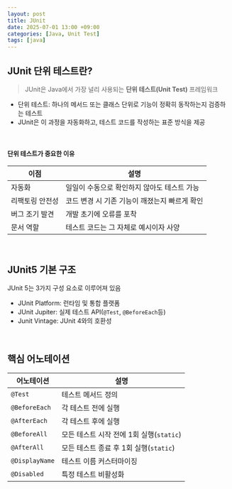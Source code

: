 ```yaml
---
layout: post
title: JUnit
date: 2025-07-01 13:00 +09:00
categories: [Java, Unit Test]
tags: [java]
---
```


## JUnit 단위 테스트란?

> JUnit은 Java에서 가장 널리 사용되는 **단위 테스트(Unit Test)** 프레임워크

- 단위 테스트: 하나의 메서드 또는 클래스 단위로 기능이 정확히 동작하는지 검증하는 테스트
- JUnit은 이 과정을 자동화하고, 테스트 코드를 작성하는 표준 방식을 제공

<br>

#### 단위 테스트가 중요한 이유

| 이점 | 설명 |
|-|-|
| 자동화 | 일일이 수동으로 확인하지 않아도 테스트 가능 |
| 리팩토링 안전성 | 코드 변경 시 기존 기능이 깨졌는지 빠르게 확인 |
| 버그 조기 발견 | 개발 초기에 오류를 포착 |
| 문서 역할 | 테스트 코드는 그 자체로 예시이자 사양 |

<br>

## JUnit5 기본 구조

JUnit 5는 3가지 구성 요소로 이루어져 있음
- JUnit Platform: 런타임 및 통합 플랫폼
- JUnit Jupiter: 실제 테스트 API(`@Test`, `@BeforeEach`등)
- Junit Vintage: JUnit 4와의 호환성

<br>

## 핵심 어노테이션

| 어노테이션 | 설명 |
|-|-|
| `@Test` | 테스트 메서드 정의 | 
| `@BeforeEach` | 각 테스트 전에 실행 |
| `@AfterEach` | 각 테스트 후에 실행 |
| `@BeforeAll` | 모든 테스트 시작 전에 1회 실행(`static`) |
| `@AfterAll` | 모든 테스트 종료 후 1회 실행(`static`) |
| `@DisplayName` | 테스트 이름 커스터마이징 |
| `@Disabled` | 특정 테스트 비활성화 |

<br>